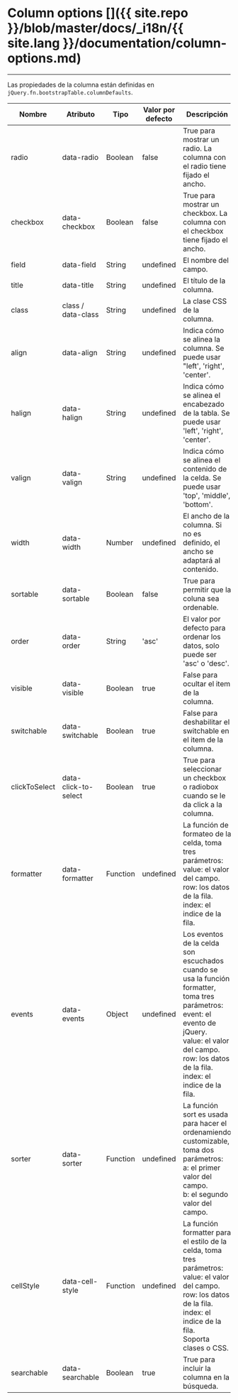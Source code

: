 # Column options []({{ site.repo }}/blob/master/docs/_i18n/{{ site.lang }}/documentation/column-options.md)

---

Las propiedades de la columna están definidas en `jQuery.fn.bootstrapTable.columnDefaults`.

<table class="table"
       data-toggle="table"
       data-search="true"
       data-show-toggle="true"
       data-show-columns="true">
    <thead>
    <tr>
        <th>Nombre</th>
        <th>Atributo</th>
        <th>Tipo</th>
        <th>Valor por defecto</th>
        <th>Descripción</th>
    </tr>
    </thead>
    <tbody>
    <tr>
        <td>radio</td>
        <td>data-radio</td>
        <td>Boolean</td>
        <td>false</td>
        <td>True para mostrar un radio. La columna con el radio tiene fijado el ancho.</td>
    </tr>
    <tr>
        <td>checkbox</td>
        <td>data-checkbox</td>
        <td>Boolean</td>
        <td>false</td>
        <td>True para mostrar un checkbox. La columna con el checkbox tiene fijado el ancho.</td>
    </tr>
    <tr>
        <td>field</td>
        <td>data-field</td>
        <td>String</td>
        <td>undefined</td>
        <td>El nombre del campo.</td>
    </tr>
    <tr>
        <td>title</td>
        <td>data-title</td>
        <td>String</td>
        <td>undefined</td>
        <td>El título de la columna.</td>
    </tr>
    <tr>
        <td>class</td>
        <td>class / data-class</td>
        <td>String</td>
        <td>undefined</td>
        <td>La clase CSS de la columna.</td>
    </tr>
    <tr>
        <td>align</td>
        <td>data-align</td>
        <td>String</td>
        <td>undefined</td>
        <td>Indica cómo se alinea la columna. Se puede usar "left', 'right', 'center'.</td>
    </tr>
    <tr>
        <td>halign</td>
        <td>data-halign</td>
        <td>String</td>
        <td>undefined</td>
        <td>Indica cómo se alinea el encabezado de la tabla. Se puede usar 'left', 'right', 'center'.</td>
    </tr>
    <tr>
        <td>valign</td>
        <td>data-valign</td>
        <td>String</td>
        <td>undefined</td>
        <td>Indica cómo se alinea el contenido de la celda. Se puede usar 'top', 'middle', 'bottom'.</td>
    </tr>
    <tr>
        <td>width</td>
        <td>data-width</td>
        <td>Number</td>
        <td>undefined</td>
        <td>El ancho de la columna. Si no es definido, el ancho se adaptará al contenido.</td>
    </tr>
    <tr>
        <td>sortable</td>
        <td>data-sortable</td>
        <td>Boolean</td>
        <td>false</td>
        <td>True para permitir que la coluna sea ordenable.</td>
    </tr>
    <tr>
        <td>order</td>
        <td>data-order</td>
        <td>String</td>
        <td>'asc'</td>
        <td>El valor por defecto para ordenar los datos, solo puede ser 'asc' o 'desc'.</td>
    </tr>
    <tr>
        <td>visible</td>
        <td>data-visible</td>
        <td>Boolean</td>
        <td>true</td>
        <td>False para ocultar el item de la columna.</td>
    </tr>
    <tr>
        <td>switchable</td>
        <td>data-switchable</td>
        <td>Boolean</td>
        <td>true</td>
        <td>False para deshabilitar el switchable en el item de la columna.</td>
    </tr>
    <tr>
        <td>clickToSelect</td>
        <td>data-click-to-select</td>
        <td>Boolean</td>
        <td>true</td>
        <td>True para seleccionar un checkbox o radiobox cuando se le da click a la columna.</td>
    </tr>
    <tr>
        <td>formatter</td>
        <td>data-formatter</td>
        <td>Function</td>
        <td>undefined</td>
        <td>
        La función de formateo de la celda, toma tres parámetros: <br>
        value: el valor del campo. <br>
        row: los datos de la fila.<br>
        index: el indice de la fila.</td>
    </tr>
    <tr>
        <td>events</td>
        <td>data-events</td>
        <td>Object</td>
        <td>undefined</td>
        <td>
        Los eventos de la celda son escuchados cuando se usa la función formatter, toma tres parámetros: <br>
        event: el evento de jQuery. <br>
        value: el valor del campo. <br>
        row: los datos de la fila.<br>
        index: el indice de la fila.</td>
    </tr>
    <tr>
        <td>sorter</td>
        <td>data-sorter</td>
        <td>Function</td>
        <td>undefined</td>
        <td>
        La función sort es usada para hacer el ordenamiendo customizable, toma dos parámetros: <br>
        a: el primer valor del campo.<br>
        b: el segundo valor del campo.</td>
    </tr>
    <tr>
        <td>cellStyle</td>
        <td>data-cell-style</td>
        <td>Function</td>
        <td>undefined</td>
        <td>
        La función formatter para el estilo de la celda, toma tres parámetros: <br>
        value: el valor del campo.<br>
        row: los datos de la fila.<br>
        index: el indice de la fila.<br>
        Soporta clases o CSS.
        </td>
    </tr>
    <tr>
        <td>searchable</td>
        <td>data-searchable</td>
        <td>Boolean</td>
        <td>true</td>
        <td>True para incluir la columna en la búsqueda.</td>
    </tr>
    </tbody>
</table>